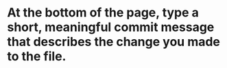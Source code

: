 # At the bottom of the page, type a short, meaningful commit message that describes the change you made to the file.
